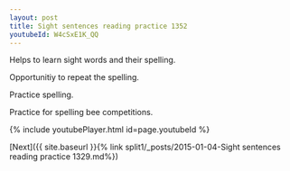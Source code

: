 ```yaml
---
layout: post
title: Sight sentences reading practice 1352
youtubeId: W4cSxE1K_QQ
---
```

 
 
Helps to learn sight words and their spelling.

Opportunitiy to repeat the spelling. 

Practice spelling. 
 
Practice for spelling bee competitions. 
 
{% include youtubePlayer.html id=page.youtubeId %}
 
 

[Next]({{ site.baseurl }}{% link  split1/_posts/2015-01-04-Sight sentences reading practice 1329.md%})
 
